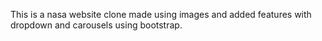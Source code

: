 This is a nasa website clone made using images and added features with dropdown and carousels using bootstrap.

